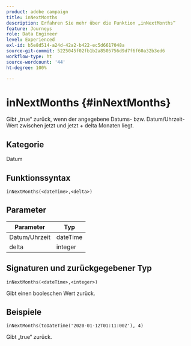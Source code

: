 ```yaml
---
product: adobe campaign
title: inNextMonths
description: Erfahren Sie mehr über die Funktion „inNextMonths“
feature: Journeys
role: Data Engineer
level: Experienced
exl-id: b5e8d514-a24d-42a2-b422-ec5d6617048a
source-git-commit: 5225045f02fb1b2a8505756d9d7f6f60a32b3ed6
workflow-type: ht
source-wordcount: '44'
ht-degree: 100%

---
```


# inNextMonths {#inNextMonths}

Gibt „true“ zurück, wenn der angegebene Datums- bzw. Datum/Uhrzeit-Wert zwischen jetzt und jetzt + delta Monaten liegt.

## Kategorie

Datum

## Funktionssyntax

`inNextMonths(<dateTime>,<delta>)`

## Parameter

| Parameter | Typ |
|-----------|------------------|
| Datum/Uhrzeit | dateTime |
| delta | integer |

## Signaturen und zurückgegebener Typ

`inNextMonths(<dateTime>,<integer>)`

Gibt einen booleschen Wert zurück.

## Beispiele

`inNextMonths(toDateTime('2020-01-12T01:11:00Z'), 4)`

Gibt „true“ zurück.
